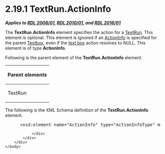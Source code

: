 <html dir="LTR" xmlns:mshelp="http://msdn.microsoft.com/mshelp" xmlns:ddue="http://ddue.schemas.microsoft.com/authoring/2003/5" xmlns:xlink="http://www.w3.org/1999/xlink" xmlns:tool="http://www.microsoft.com/tooltip">
    <head>
        <meta http-equiv="Content-Type" content="text/html; CHARSET=utf-8"></meta>
        <meta name="save" content="history"></meta>
        <title>2.19.1 TextRun.ActionInfo</title>
        <xml>
            <mshelp:toctitle title="2.19.1 TextRun.ActionInfo"></mshelp:toctitle>
            <mshelp:rltitle title="[MS-RDL]: TextRun.ActionInfo"></mshelp:rltitle>
            <mshelp:keyword index="A" term="665bbc27-cfd5-4283-9d23-fc836a26ec25"></mshelp:keyword>
            <mshelp:attr name="DCSext.ContentType" value="open specification"></mshelp:attr>
            <mshelp:attr name="AssetID" value="665bbc27-cfd5-4283-9d23-fc836a26ec25"></mshelp:attr>
            <mshelp:attr name="TopicType" value="kbRef"></mshelp:attr>
            <mshelp:attr name="DCSext.Title" value="[MS-RDL]: TextRun.ActionInfo" />
        </xml>
    </head>
    <body>
        <div id="header">
            <h1 class="heading">2.19.1 TextRun.ActionInfo</h1>
        </div>
        <div id="mainSection">
            <div id="mainBody">
                <div id="allHistory" class="saveHistory"></div>
                <div id="sectionSection0" class="section" name="collapseableSection">
                    

<p><b><i>Applies to </i></b><a href="1e855f94-4617-47e4-b89e-0856c6cb420f.html"><b><i>RDL 2008/01</i></b></a><b><i>,
</i></b><a href="3428e690-a348-4ec7-8a6a-8efb42d2cdee.html"><b><i>RDL 2010/01</i></b></a><b><i>,
and </i></b><a href="52ce3983-2bfc-4e72-9359-42aaf5fe4509.html"><b><i>RDL 2016/01</i></b></a></p>

<p>The <b>TextRun.ActionInfo</b> element specifies the action
for a <a href="90623d67-443b-4480-9869-e03277a6223a.html">TextRun</a>. This
element is optional. This element is ignored if an <a href="c2f76273-c025-42ba-bccf-91067d997228.html">ActionInfo</a> is specified
for the parent <a href="469d0032-b5ec-43d9-ab36-d3a88b9cc1f6.html">Textbox</a>,
even if the <a href="b2482b3f-74ab-4ca8-a9e5-c07955011743.html#gt_861707bc-950b-45dc-8ec3-a8afaf2c8545">text box</a>
action resolves to NULL. This element is of type <b>ActionInfo</b>.</p>

<p>Following is the parent element of the <b>TextRun.ActionInfo</b>
element.</p>

<table>
 <thead>
  <tr>
   <th>
   <p>Parent elements</p>
   </th>
  </tr>
 </thead>
 <tr>
  <td>
  <p>TextRun</p>
  </td>
 </tr>
</table>

<p>The following is the XML Schema definition of the <b>TextRun.ActionInfo</b>
element.</p>

<dl>
<dd>
<div><pre> &lt;xsd:element name=&quot;ActionInfo&quot; type=&quot;ActionInfoType&quot; minOccurs=&quot;0&quot; /&gt;
</pre></div>
</dd></dl>


                </div>
            </div>
        </div>
    </body>
</html>